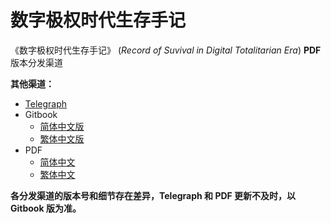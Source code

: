 # 数字极权时代生存手记

《数字极权时代生存手记》 (*Record of Suvival in Digital Totalitarian Era*) **PDF** 版本分发渠道


**其他渠道：**

- [Telegraph](https://telegra.ph/%E6%95%B0%E5%AD%97%E6%9E%81%E6%9D%83%E6%97%B6%E4%BB%A3%E7%94%9F%E5%AD%98%E6%89%8B%E8%AE%B0-v11-06-15)
- Gitbook
  - [简体中文版](https://g-rosidte.gitbook.io/record-of-survival-in-digital-totalitarian-era/v/shu-zi-ji-quan-shi-dai-sheng-cun-shou-ji/)
  - [繁体中文版](https://g-rosidte.gitbook.io/record-of-survival-in-digital-totalitarian-era/v/zi-dai-sheng-cun-shou-fan-zhong-wen/)
- PDF
  - [简体中文](https://g-rosidte.gitbook.io/record-of-survival-in-digital-totalitarian-era/v/shu-zi-ji-quan-shi-dai-sheng-cun-shou-ji/)
  - [繁体中文](https://g-rosidte.gitbook.io/record-of-survival-in-digital-totalitarian-era/v/zi-dai-sheng-cun-shou-fan-zhong-wen/)

**各分发渠道的版本号和细节存在差异，Telegraph 和 PDF 更新不及时，以 Gitbook 版为准。**
